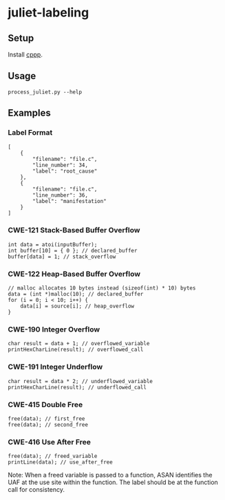 # juliet-labeling

## Setup

Install [cppp](http://www.muppetlabs.com/~breadbox/software/cppp.html).

## Usage

`process_juliet.py --help`

## Examples
### Label Format
```
[
    {
        "filename": "file.c",
        "line_number": 34,
        "label": "root_cause"
    },
    {
        "filename": "file.c",
        "line_number": 36,
        "label": "manifestation"
    }
]
```

### CWE-121 Stack-Based Buffer Overflow
```
int data = atoi(inputBuffer);
int buffer[10] = { 0 }; // declared_buffer
buffer[data] = 1; // stack_overflow
```
### CWE-122 Heap-Based Buffer Overflow
```
// malloc allocates 10 bytes instead (sizeof(int) * 10) bytes
data = (int *)malloc(10); // declared_buffer
for (i = 0; i < 10; i++) {
    data[i] = source[i]; // heap_overflow
}

```
### CWE-190 Integer Overflow
```
char result = data + 1; // overflowed_variable
printHexCharLine(result); // overflowed_call
```
### CWE-191 Integer Underflow
```
char result = data * 2; // underflowed_variable
printHexCharLine(result); // underflowed_call
```
### CWE-415 Double Free
```
free(data); // first_free
free(data); // second_free
```
### CWE-416 Use After Free
```
free(data); // freed_variable
printLine(data); // use_after_free
```
Note: When a freed variable is passed to a function, ASAN identifies the UAF at the use site within the function. The label should be at the function call for consistency.
